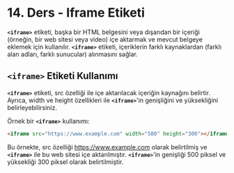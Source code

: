 # 14. Ders - Iframe Etiketi

**`<iframe>`** etiketi, başka bir HTML belgesini veya dışarıdan bir içeriği (örneğin, bir web sitesi veya video) içe aktarmak ve mevcut belgeye eklemek için kullanılır. **`<iframe>`** etiketi, içeriklerin farklı kaynaklardan (farklı alan adları, farklı sunucular) alınmasını sağlar.

## **`<iframe>`** Etiketi Kullanımı
**`<iframe>`** etiketi, src özelliği ile içe aktarılacak içeriğin kaynağını belirtir. Ayrıca, width ve height özellikleri ile **`<iframe>`**'in genişliğini ve yüksekliğini belirleyebilirsiniz.

Örnek bir **`<iframe>`** kullanımı:

~~~ HTML
<iframe src="https://www.example.com" width="500" height="300"></iframe>
~~~

Bu örnekte, src özelliği https://www.example.com olarak belirtilmiş ve **`<iframe>`** ile bu web sitesi içe aktarılmıştır. **`<iframe>`**'in genişliği 500 piksel ve yüksekliği 300 piksel olarak belirtilmiştir.